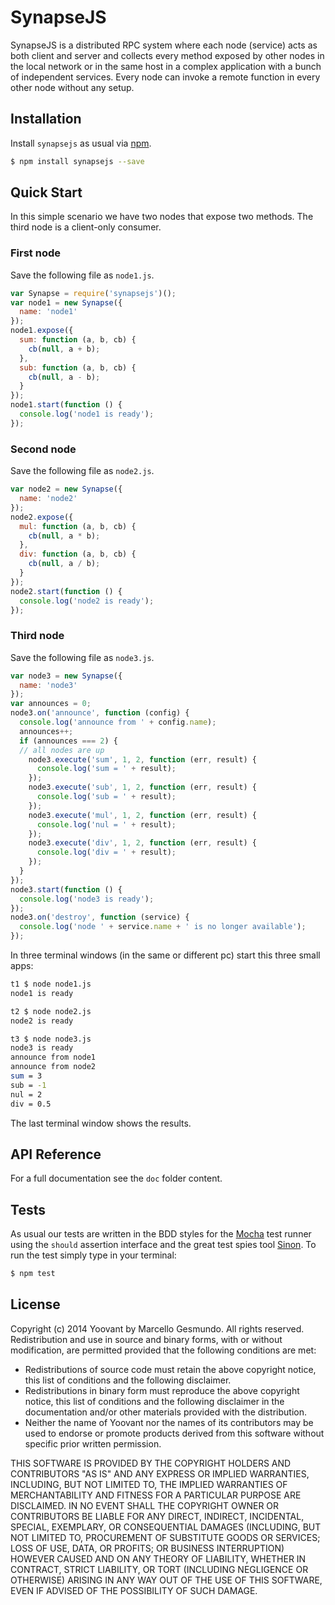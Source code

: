 # SynapseJS

SynapseJS is a distributed RPC system where each node (service) acts as both client and server and collects every method exposed by other nodes in the local network or in the same host in a complex application with a bunch of independent services. Every node can invoke a remote function in every other node without any setup.

## Installation

Install `synapsejs` as usual via [npm](http://npmjs.org).

```sh
$ npm install synapsejs --save
```

## Quick Start

In this simple scenario we have two nodes that expose two methods. The third node is a client-only consumer.

### First node

Save the following file as `node1.js`.

```js
var Synapse = require('synapsejs')();
var node1 = new Synapse({
  name: 'node1'
});
node1.expose({
  sum: function (a, b, cb) {
    cb(null, a + b);
  },
  sub: function (a, b, cb) {
    cb(null, a - b);
  }
});
node1.start(function () {
  console.log('node1 is ready');
});
```

### Second node

Save the following file as `node2.js`.

```js
var node2 = new Synapse({
  name: 'node2'
});
node2.expose({
  mul: function (a, b, cb) {
    cb(null, a * b);
  },
  div: function (a, b, cb) {
    cb(null, a / b);
  }
});
node2.start(function () {
  console.log('node2 is ready');
});
```

### Third node

Save the following file as `node3.js`.

```js
var node3 = new Synapse({
  name: 'node3'
});
var announces = 0;
node3.on('announce', function (config) {
  console.log('announce from ' + config.name);
  announces++;
  if (announces === 2) {
  // all nodes are up
    node3.execute('sum', 1, 2, function (err, result) {
      console.log('sum = ' + result);
    });
    node3.execute('sub', 1, 2, function (err, result) {
      console.log('sub = ' + result);
    });
    node3.execute('mul', 1, 2, function (err, result) {
      console.log('nul = ' + result);
    });
    node3.execute('div', 1, 2, function (err, result) {
      console.log('div = ' + result);
    });
  }
});
node3.start(function () {
  console.log('node3 is ready');
});
node3.on('destroy', function (service) {
  console.log('node ' + service.name + ' is no longer available');
});
```

In three terminal windows (in the same or different pc) start this three small apps:

```bash
t1 $ node node1.js
node1 is ready
```

```bash
t2 $ node node2.js
node2 is ready
```

```bash
t3 $ node node3.js
node3 is ready
announce from node1
announce from node2
sum = 3
sub = -1
nul = 2
div = 0.5
```
The last terminal window shows the results.

## API Reference

For a full documentation see the `doc` folder content.

## Tests

As usual our tests are written in the BDD styles for the [Mocha](http://visionmedia.github.com/mocha) test runner using the `should` assertion interface and the great test spies tool [Sinon](http://sinonjs.org).
To run the test simply type in your terminal:

```bash
$ npm test
```

## License

Copyright (c) 2014 Yoovant by Marcello Gesmundo. All rights reserved.
Redistribution and use in source and binary forms, with or without
modification, are permitted provided that the following conditions are
met:

   * Redistributions of source code must retain the above copyright
     notice, this list of conditions and the following disclaimer.
   * Redistributions in binary form must reproduce the above
     copyright notice, this list of conditions and the following
     disclaimer in the documentation and/or other materials provided
     with the distribution.
   * Neither the name of Yoovant nor the names of its
     contributors may be used to endorse or promote products derived
     from this software without specific prior written permission.

THIS SOFTWARE IS PROVIDED BY THE COPYRIGHT HOLDERS AND CONTRIBUTORS
"AS IS" AND ANY EXPRESS OR IMPLIED WARRANTIES, INCLUDING, BUT NOT
LIMITED TO, THE IMPLIED WARRANTIES OF MERCHANTABILITY AND FITNESS FOR
A PARTICULAR PURPOSE ARE DISCLAIMED. IN NO EVENT SHALL THE COPYRIGHT
OWNER OR CONTRIBUTORS BE LIABLE FOR ANY DIRECT, INDIRECT, INCIDENTAL,
SPECIAL, EXEMPLARY, OR CONSEQUENTIAL DAMAGES (INCLUDING, BUT NOT
LIMITED TO, PROCUREMENT OF SUBSTITUTE GOODS OR SERVICES; LOSS OF USE,
DATA, OR PROFITS; OR BUSINESS INTERRUPTION) HOWEVER CAUSED AND ON ANY
THEORY OF LIABILITY, WHETHER IN CONTRACT, STRICT LIABILITY, OR TORT
(INCLUDING NEGLIGENCE OR OTHERWISE) ARISING IN ANY WAY OUT OF THE USE
OF THIS SOFTWARE, EVEN IF ADVISED OF THE POSSIBILITY OF SUCH DAMAGE.
